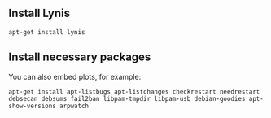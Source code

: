 
## Install Lynis



```
apt-get install lynis
```

## Install necessary packages

You can also embed plots, for example:

```
apt-get install apt-listbugs apt-listchanges checkrestart needrestart debsecan debsums fail2ban libpam-tmpdir libpam-usb debian-goodies apt-show-versions arpwatch 
```
